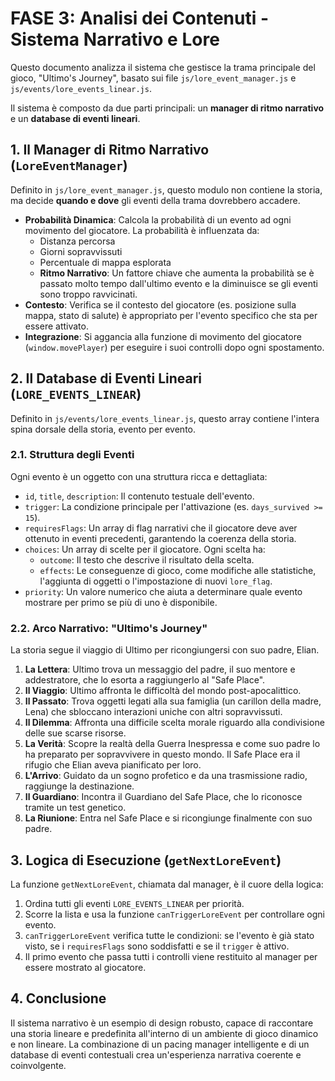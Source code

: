 # FASE 3: Analisi dei Contenuti - Sistema Narrativo e Lore

Questo documento analizza il sistema che gestisce la trama principale del gioco, "Ultimo's Journey", basato sui file `js/lore_event_manager.js` e `js/events/lore_events_linear.js`.

Il sistema è composto da due parti principali: un **manager di ritmo narrativo** e un **database di eventi lineari**.

## 1. Il Manager di Ritmo Narrativo (`LoreEventManager`)

Definito in `js/lore_event_manager.js`, questo modulo non contiene la storia, ma decide **quando e dove** gli eventi della trama dovrebbero accadere.

- **Probabilità Dinamica**: Calcola la probabilità di un evento ad ogni movimento del giocatore. La probabilità è influenzata da:
    - Distanza percorsa
    - Giorni sopravvissuti
    - Percentuale di mappa esplorata
    - **Ritmo Narrativo**: Un fattore chiave che aumenta la probabilità se è passato molto tempo dall'ultimo evento e la diminuisce se gli eventi sono troppo ravvicinati.
- **Contesto**: Verifica se il contesto del giocatore (es. posizione sulla mappa, stato di salute) è appropriato per l'evento specifico che sta per essere attivato.
- **Integrazione**: Si aggancia alla funzione di movimento del giocatore (`window.movePlayer`) per eseguire i suoi controlli dopo ogni spostamento.

## 2. Il Database di Eventi Lineari (`LORE_EVENTS_LINEAR`)

Definito in `js/events/lore_events_linear.js`, questo array contiene l'intera spina dorsale della storia, evento per evento.

### 2.1. Struttura degli Eventi

Ogni evento è un oggetto con una struttura ricca e dettagliata:

- `id`, `title`, `description`: Il contenuto testuale dell'evento.
- `trigger`: La condizione principale per l'attivazione (es. `days_survived >= 15`).
- `requiresFlags`: Un array di flag narrativi che il giocatore deve aver ottenuto in eventi precedenti, garantendo la coerenza della storia.
- `choices`: Un array di scelte per il giocatore. Ogni scelta ha:
    - `outcome`: Il testo che descrive il risultato della scelta.
    - `effects`: Le conseguenze di gioco, come modifiche alle statistiche, l'aggiunta di oggetti o l'impostazione di nuovi `lore_flag`.
- `priority`: Un valore numerico che aiuta a determinare quale evento mostrare per primo se più di uno è disponibile.

### 2.2. Arco Narrativo: "Ultimo's Journey"

La storia segue il viaggio di Ultimo per ricongiungersi con suo padre, Elian.

1.  **La Lettera**: Ultimo trova un messaggio del padre, il suo mentore e addestratore, che lo esorta a raggiungerlo al "Safe Place".
2.  **Il Viaggio**: Ultimo affronta le difficoltà del mondo post-apocalittico.
3.  **Il Passato**: Trova oggetti legati alla sua famiglia (un carillon della madre, Lena) che sbloccano interazioni uniche con altri sopravvissuti.
4.  **Il Dilemma**: Affronta una difficile scelta morale riguardo alla condivisione delle sue scarse risorse.
5.  **La Verità**: Scopre la realtà della Guerra Inespressa e come suo padre lo ha preparato per sopravvivere in questo mondo. Il Safe Place era il rifugio che Elian aveva pianificato per loro.
6.  **L'Arrivo**: Guidato da un sogno profetico e da una trasmissione radio, raggiunge la destinazione.
7.  **Il Guardiano**: Incontra il Guardiano del Safe Place, che lo riconosce tramite un test genetico.
8.  **La Riunione**: Entra nel Safe Place e si ricongiunge finalmente con suo padre.

## 3. Logica di Esecuzione (`getNextLoreEvent`)

La funzione `getNextLoreEvent`, chiamata dal manager, è il cuore della logica:

1.  Ordina tutti gli eventi `LORE_EVENTS_LINEAR` per priorità.
2.  Scorre la lista e usa la funzione `canTriggerLoreEvent` per controllare ogni evento.
3.  `canTriggerLoreEvent` verifica tutte le condizioni: se l'evento è già stato visto, se i `requiresFlags` sono soddisfatti e se il `trigger` è attivo.
4.  Il primo evento che passa tutti i controlli viene restituito al manager per essere mostrato al giocatore.

## 4. Conclusione

Il sistema narrativo è un esempio di design robusto, capace di raccontare una storia lineare e predefinita all'interno di un ambiente di gioco dinamico e non lineare. La combinazione di un pacing manager intelligente e di un database di eventi contestuali crea un'esperienza narrativa coerente e coinvolgente.